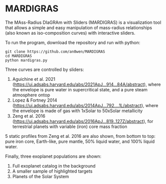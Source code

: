 # MARDIGRAS
The MAss-Radius DIaGRAm with Sliders (MARDIGRAS) is a visualization tool that allows a simple and easy manipulation of mass-radius relationships (also known as iso-composition curves) with interactive sliders.

To run the program, download the repository and run with python:
```
git clone https://github.com/an0wen/MARDIGRAS
cd MARDIGRAS
python mardigras.py
```
Three curves are controlled by sliders:
1. Aguichine et al. 2021 (https://ui.adsabs.harvard.edu/abs/2021ApJ...914...84A/abstract), where the envelope is pure water in supercritical state, and a pure steam atmosphere ontop
2. Lopez & Fortney 2014 (https://ui.adsabs.harvard.edu/abs/2014ApJ...792....1L/abstract), where the envelope is made of gas with 1xSolar to 50xSolar metallicity
3. Zeng et al. 2016 (https://ui.adsabs.harvard.edu/abs/2016ApJ...819..127Z/abstract), for terrestrial planets with variable (iron) core mass fraction

5 static profiles from Zeng et al. 2016 are also shown, from bottom to top: pure iron core, Earth-like, pure mantle, 50% liquid water, and 100% liquid water.

Finally, three exoplanet populations are shown:
1. Full exoplanet catalog in the background
2. A smaller sample of highlighted targets
3. Planets of the Solar System

